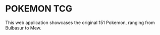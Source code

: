 # POKEMON TCG
This web application showcases the original 151 Pokemon, ranging from Bulbasur to Mew.
